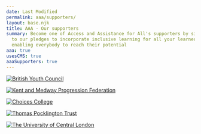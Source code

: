 ```yaml
---
date: Last Modified
permalink: aaa/supporters/
layout: base.njk
title: AAA - Our supporters
summary: Become one of Access and Assistance for All's supporters by signing up
  to our pledges to incorporate inclusive learning for all your learners,
  enabling everybody to reach their potential
aaa: true
usesCMS: true
aaaSupporters: true
---
```



<a href="https://www.byc.org.uk/" class="supporters__link"><img src="/aaa/aaaAssets/byc.png" alt="British Youth Council"></a>

<a href="https://kmpf.org/" class="supporters__link"><img src="/aaa/aaaAssets/kmpf.png" alt="Kent and Medway Progression Federation"></a>

<a href="https://www.hee.nhs.uk/our-work/choices-college-supported-internships" class="supporters__link"><img src="/aaa/aaaAssets/choices_logo.png" alt="Choices College"></a>

<a href="https://www.pocklington.org.uk/" class="supporters__link"><img src="/aaa/aaaAssets/TPT_logo.png" alt="Thomas Pocklington Trust"></a>

<a href="https://www.ucl.ac.uk/" class="supporters__link"><img src="/aaa/aaaAssets/UCL_logo.png" alt="The University of Central London"></a>